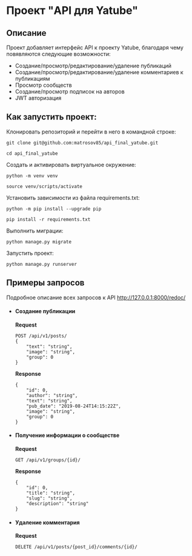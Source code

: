 # Проект "API для Yatube"

## Описание

Проект добавляет интерфейс API к проекту Yatube, благодаря чему повявляются следующие возможности:
* Создание/просмотр/редактирование/удаление публикаций
* Создание/просмотр/редактирование/удаление комментариев к публикациям
* Просмотр сообществ
* Создание/просмотр подписок на авторов
* JWT авторизация

## Как запустить проект:
Клонировать репозиторий и перейти в него в командной строке:
```
git clone git@github.com:matrosov85/api_final_yatube.git
```
```
cd api_final_yatube
```
Cоздать и активировать виртуальное окружение:
```
python -m venv venv
```
```
source venv/scripts/activate
```
Установить зависимости из файла requirements.txt:
```
python -m pip install --upgrade pip
```
```
pip install -r requirements.txt
```
Выполнить миграции:
```
python manage.py migrate
```
Запустить проект:
```
python manage.py runserver
```

## Примеры запросов
Подробное описание всех запросов к API http://127.0.0.1:8000/redoc/
* #### Создание публикации
    **Request**
    ```
    POST /api/v1/posts/
    {
        "text": "string",
        "image": "string",
        "group": 0
    }
    ```
    **Response**
    ```
    {
        "id": 0,
        "author": "string",
        "text": "string",
        "pub_date": "2019-08-24T14:15:22Z",
        "image": "string",
        "group": 0
    }
    ```
* #### Получение информации о сообществе
    **Request**
    ```
    GET /api/v1/groups/{id}/
    ```
    **Response**
    ```
    {
        "id": 0,
        "title": "string",
        "slug": "string",
        "description": "string"
    }
    ```
* #### Удаление комментария
    **Request**
    ```
    DELETE /api/v1/posts/{post_id}/comments/{id}/
    ```
